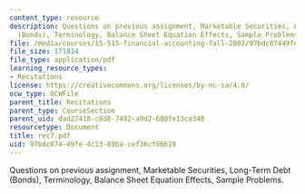 ```yaml
---
content_type: resource
description: Questions on previous assignment, Marketable Securities, Long-Term Debt
  (Bonds), Terminology, Balance Sheet Equation Effects, Sample Problems.
file: /media/courses/15-515-financial-accounting-fall-2003/97bdc07449fe4c1389bacef36cf66619_rec7.pdf
file_size: 171814
file_type: application/pdf
learning_resource_types:
- Recitations
license: https://creativecommons.org/licenses/by-nc-sa/4.0/
ocw_type: OCWFile
parent_title: Recitations
parent_type: CourseSection
parent_uid: dad27418-c8d8-7492-a9d2-680fe13ca348
resourcetype: Document
title: rec7.pdf
uid: 97bdc074-49fe-4c13-89ba-cef36cf66619
---
```

Questions on previous assignment, Marketable Securities, Long-Term Debt (Bonds), Terminology, Balance Sheet Equation Effects, Sample Problems.
